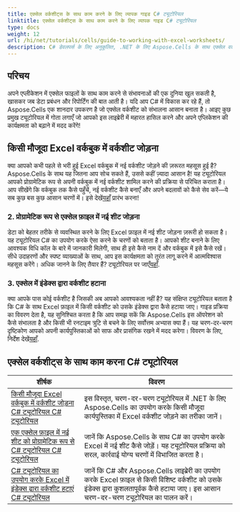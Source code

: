 ```yaml
---
title: एक्सेल वर्कशीट्स के साथ काम करने के लिए व्यापक गाइड C# ट्यूटोरियल
linktitle: एक्सेल वर्कशीट्स के साथ काम करने के लिए व्यापक गाइड C# ट्यूटोरियल
type: docs
weight: 12
url: /hi/net/tutorials/cells/guide-to-working-with-excel-worksheets/
description: C# डेवलपर्स के लिए अनुकूलित, .NET के लिए Aspose.Cells के साथ एक्सेल वर्कशीट्स को कुशलतापूर्वक प्रबंधित करने के लिए व्यापक ट्यूटोरियल खोजें।
---
```

## परिचय

अपने एप्लीकेशन में एक्सेल फाइलों के साथ काम करने से संभावनाओं की एक दुनिया खुल सकती है, खासकर जब डेटा प्रबंधन और रिपोर्टिंग की बात आती है। यदि आप C# में विकास कर रहे हैं, तो Aspose.Cells एक शानदार उपकरण है जो एक्सेल वर्कशीट को संभालना आसान बनाता है। आइए कुछ प्रमुख ट्यूटोरियल में गोता लगाएँ जो आपको इस लाइब्रेरी में महारत हासिल करने और अपने एप्लिकेशन की कार्यक्षमता को बढ़ाने में मदद करेंगे!

## किसी मौजूदा Excel वर्कबुक में वर्कशीट जोड़ना  
क्या आपको कभी पहले से भरी हुई Excel वर्कबुक में नई वर्कशीट जोड़ने की ज़रूरत महसूस हुई है? Aspose.Cells के साथ यह जितना आप सोच सकते हैं, उससे कहीं ज़्यादा आसान है! यह ट्यूटोरियल आपको प्रोग्रामेटिक रूप से अपनी वर्कबुक में नई वर्कशीट शामिल करने की प्रक्रिया से परिचित कराता है। आप सीखेंगे कि वर्कबुक तक कैसे पहुँचें, नई वर्कशीट कैसे बनाएँ और अपने बदलावों को कैसे सेव करें—ये सब कुछ बस कुछ आसान चरणों में। इसे देखें[यहाँ](./adding-worksheet-to-existing-excel-workbook-csharp-tutorial/) प्रारंभ करना!

### 2. प्रोग्रामेटिक रूप से एक्सेल फ़ाइल में नई शीट जोड़ना  
 डेटा को बेहतर तरीके से व्यवस्थित करने के लिए Excel फ़ाइल में नई शीट जोड़ना ज़रूरी हो सकता है। यह ट्यूटोरियल C# का उपयोग करके ऐसा करने के चरणों को बताता है। आपको शीट बनाने के लिए आवश्यक विधि कॉल के बारे में जानकारी मिलेगी, साथ ही इसे कैसे नाम दें और वर्कबुक में इसे कैसे रखें। सीधे उदाहरणों और स्पष्ट व्याख्याओं के साथ, आप इस कार्यक्षमता को तुरंत लागू करने में आत्मविश्वास महसूस करेंगे। अधिक जानने के लिए तैयार हैं? ट्यूटोरियल पर जाएँ[यहाँ](./add-new-sheet-to-excel-file-csharp-tutorial/).

### 3. एक्सेल में इंडेक्स द्वारा वर्कशीट हटाना  
क्या आपके पास कोई वर्कशीट है जिसकी अब आपको आवश्यकता नहीं है? यह संक्षिप्त ट्यूटोरियल बताता है कि C# के साथ Excel फ़ाइल में किसी वर्कशीट को उसके इंडेक्स द्वारा कैसे हटाया जाए। गाइड प्रक्रिया का विवरण देता है, यह सुनिश्चित करता है कि आप समझ सकें कि Aspose.Cells इस ऑपरेशन को कैसे संभालता है और किसी भी रनटाइम त्रुटि से बचने के लिए सर्वोत्तम अभ्यास क्या हैं। यह चरण-दर-चरण दृष्टिकोण आपको अपनी कार्यपुस्तिकाओं को साफ और प्रासंगिक रखने में मदद करेगा। विवरण के लिए, निर्देश देखें[यहाँ](./delete-worksheet-by-index-excel-csharp-tutorial/).

## एक्सेल वर्कशीट्स के साथ काम करना C# ट्यूटोरियल
| शीर्षक | विवरण |
| --- | --- | 
| [किसी मौजूदा Excel वर्कबुक में वर्कशीट जोड़ना C# ट्यूटोरियल C# ट्यूटोरियल](./adding-worksheet-to-existing-excel-workbook-csharp-tutorial/) | इस विस्तृत, चरण-दर-चरण ट्यूटोरियल में .NET के लिए Aspose.Cells का उपयोग करके किसी मौजूदा कार्यपुस्तिका में Excel वर्कशीट जोड़ने का तरीका जानें। |  
| [एक एक्सेल फ़ाइल में नई शीट को प्रोग्रामेटिक रूप से C# ट्यूटोरियल C# ट्यूटोरियल](./add-new-sheet-to-excel-file-csharp-tutorial/) | जानें कि Aspose.Cells के साथ C# का उपयोग करके Excel में नई शीट कैसे जोड़ें। यह ट्यूटोरियल प्रक्रिया को सरल, कार्रवाई योग्य चरणों में विभाजित करता है। |  
| [C# ट्यूटोरियल का उपयोग करके Excel में इंडेक्स द्वारा वर्कशीट हटाएं C# ट्यूटोरियल](./delete-worksheet-by-index-excel-csharp-tutorial/) | जानें कि C# और Aspose.Cells लाइब्रेरी का उपयोग करके Excel फ़ाइल से किसी विशिष्ट वर्कशीट को उसके इंडेक्स द्वारा कुशलतापूर्वक कैसे हटाया जाए। इस आसान चरण-दर-चरण ट्यूटोरियल का पालन करें। |  